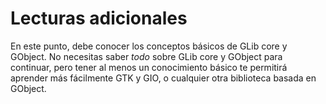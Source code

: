 # Lecturas adicionales

En este punto, debe conocer los conceptos básicos de GLib core y GObject. No necesitas saber *todo* sobre GLib core y GObject para continuar, pero tener al menos un conocimiento básico te permitirá aprender más fácilmente GTK y GIO, o cualquier otra biblioteca basada en GObject.